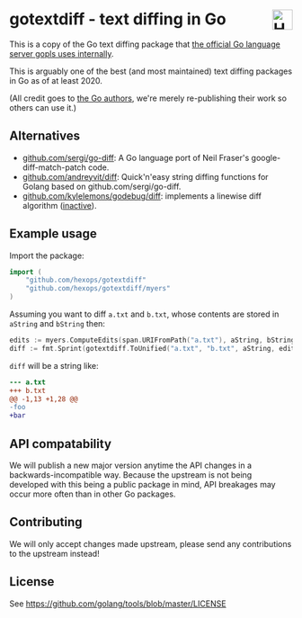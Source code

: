 # gotextdiff - text diffing in Go <a href="https://hexops.com"><img align="right" height="36px" alt="Hexops logo" src="https://raw.githubusercontent.com/hexops/media/master/logo_whitebg.svg"></img></a>

This is a copy of the Go text diffing package that [the official Go language server gopls uses internally](https://github.com/golang/tools/tree/master/internal/lsp/diff).

This is arguably one of the best (and most maintained) text diffing packages in Go as of at least 2020.

(All credit goes to [the Go authors](http://tip.golang.org/AUTHORS), we're merely re-publishing their work so others can use it.)

## Alternatives

- [github.com/sergi/go-diff](https://github.com/sergi/go-diff): A Go language port of Neil Fraser's google-diff-match-patch code.
- [github.com/andreyvit/diff](https://github.com/andreyvit/diff): Quick'n'easy string diffing functions for Golang based on github.com/sergi/go-diff.
- [github.com/kylelemons/godebug/diff](https://github.com/kylelemons/godebug/tree/master/diff): implements a linewise diff algorithm ([inactive](https://github.com/kylelemons/godebug/issues/22#issuecomment-524573477)).

## Example usage

Import the package:

```Go
import (
    "github.com/hexops/gotextdiff"
    "github.com/hexops/gotextdiff/myers"
)
```

Assuming you want to diff `a.txt` and `b.txt`, whose contents are stored in `aString` and `bString` then:

```Go
edits := myers.ComputeEdits(span.URIFromPath("a.txt"), aString, bString)
diff := fmt.Sprint(gotextdiff.ToUnified("a.txt", "b.txt", aString, edits))
```

`diff` will be a string like:

```diff
--- a.txt
+++ b.txt
@@ -1,13 +1,28 @@
-foo
+bar
```

## API compatability

We will publish a new major version anytime the API changes in a backwards-incompatible way. Because the upstream is not being developed with this being a public package in mind, API breakages may occur more often than in other Go packages.

## Contributing

We will only accept changes made upstream, please send any contributions to the upstream instead!

## License

See https://github.com/golang/tools/blob/master/LICENSE

